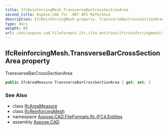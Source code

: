 ```yaml
---
title: IfcReinforcingMesh.TransverseBarCrossSectionArea
second_title: Aspose.CAD for .NET API Reference
description: IfcReinforcingMesh property. TransverseBarCrossSectionArea
type: docs
weight: 80
url: /net/aspose.cad.fileformats.ifc.ifc4.entities/ifcreinforcingmesh/transversebarcrosssectionarea/
---
```

## IfcReinforcingMesh.TransverseBarCrossSectionArea property

TransverseBarCrossSectionArea

```csharp
public IfcAreaMeasure TransverseBarCrossSectionArea { get; set; }
```

### See Also

* class [IfcAreaMeasure](../../../aspose.cad.fileformats.ifc.ifc4.types/ifcareameasure/)
* class [IfcReinforcingMesh](../)
* namespace [Aspose.CAD.FileFormats.Ifc.IFC4.Entities](../../ifcreinforcingmesh/)
* assembly [Aspose.CAD](../../../)


